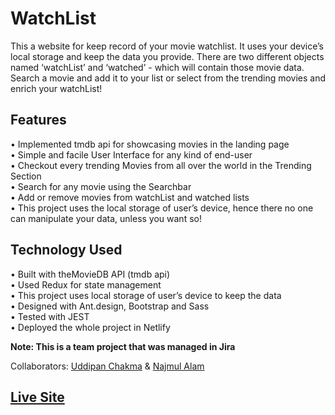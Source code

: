# WatchList

This a website for keep record of your movie watchlist. It uses your device’s local storage and keep the data you provide. There are two different objects named ‘watchList’ and ‘watched’ - which will contain those movie data. Search a movie and add it to your list or select from the trending movies and enrich your watchList!

## Features

• Implemented tmdb api for showcasing movies in the landing page <br/>
• Simple and facile User Interface for any kind of end-user <br/>
• Checkout every trending Movies from all over the world in the Trending Section <br/>
• Search for any movie using the Searchbar <br/>
• Add or remove movies from watchList and watched lists <br/>
• This project uses the local storage of user’s device, hence there no one can manipulate your data, unless you want so! <br/>

## Technology Used

• Built with theMovieDB API (tmdb api) <br/>
• Used Redux for state management <br/>
• This project uses local storage of user’s device to keep the data <br/>
• Designed with Ant.design, Bootstrap and Sass <br/>
• Tested with JEST <br/>
• Deployed the whole project in Netlify <br/>

**Note: This is a team project that was managed in Jira**

Collaborators:
[Uddipan Chakma](https://github.com/uddipan01) & [Najmul Alam](https://github.com/Mr-Najmul)


## <a target="_blank" href="https://watchlist-01.netlify.app/">Live Site</a>
